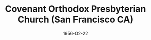 ---
date: &id001 1956-02-22
end_date: null
location:
  address: null
  city: San Francisco
  state: CA
minister:
- end: 1958-01-01
  name: Lionel Brown
  start: 1956-01-01
  type: Pastor
ministers:
- Lionel Brown
name: Covenant Orthodox Presbyterian Church
names:
- end: 1958-12-12
  name: Covenant Orthodox Presbyterian Church
  start: 1956-02-22
origination_date: *id001
raw_data: 'AR San Francisco


  Covenant Orthodox Presbyterian Church  (February 22, 1956-December 12, 1958)

  (Merged into First Orthodox Presbyterian Church, San Francisco, December 12, 1958)

  Pastor: Lionel Brown, 1956-58

  '
received_from: null
states:
- CA
status:
  active: false
  end_date: 1958-12-12
  reason: merger
  received_from: null
  withdrawal_to: null
title: Covenant Orthodox Presbyterian Church (San Francisco CA)
year_established:
- 1956

---